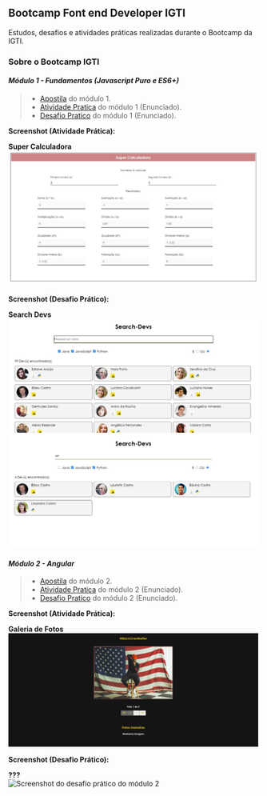 ## Bootcamp Font end Developer IGTI

Estudos, desafios e atividades práticas realizadas durante o Bootcamp da IGTI.

### Sobre o Bootcamp IGTI

#### **_Módulo 1 - Fundamentos (Javascript Puro e ES6+)_**

> - [Apostila](https://drive.google.com/file/d/1dwTGBVSNEy7TQLMuYC9QJnZEJuWXkvSl/view?usp=sharing) do módulo 1.<br/>
> - [Atividade Pratica](https://drive.google.com/file/d/1Mma-dpwMZTo_YqmhZV8WOm5gpcKEg_0h/view?usp=sharing) do módulo 1 (Enunciado).<br/>
> - [Desafio Pratico](https://drive.google.com/file/d/1u-MGtgVmJ-xjX1IslvB8xRkOPCvI5hM7/view?usp=sharing) do módulo 1 (Enunciado).<br/>

**Screenshot (Atividade Prática):**

**Super Calculadora**<br/>
<img src="https://github.com/Kamila-Vieira/Bootcamp-Font-end-Developer-IGTI/blob/master/Fundamentos/Screeenshots/img/SuperCalculadoraScreenshot.jpeg" alt="Super Calculadora" width="500"/>

**Screenshot (Desafio Prático):**

**Search Devs**<br/>
<img src="https://github.com/Kamila-Vieira/Bootcamp-Font-end-Developer-IGTI/blob/master/Fundamentos/Screeenshots/img/desafioI.JPG" alt="Search Devs" width="500"/>
<img src="https://github.com/Kamila-Vieira/Bootcamp-Font-end-Developer-IGTI/blob/master/Fundamentos/Screeenshots/img/desafioII.JPG" alt="Search Devs" width="500"/>

#### **_Módulo 2 - Angular_**

> - [Apostila](https://drive.google.com/file/d/1MlyJ1bA2Q7aNwDbm87bI-6wXfPrKKORC/view?usp=sharing) do módulo 2.<br/>
> - [Atividade Pratica](https://drive.google.com/file/d/1djrctL04x7MLhG6ZsDcfB2CS_TS_w20D/view?usp=sharing) do módulo 2 (Enunciado).<br/>
> - [Desafio Pratico](https://drive.google.com/file/d/1D621R-iudADEwVRKSiK92whyt3EUubpV/view?usp=sharing) do módulo 2 (Enunciado).<br/>

**Screenshot (Atividade Prática):**

**Galeria de Fotos**<br/>
<img src="https://github.com/Kamila-Vieira/Bootcamp-Font-end-Developer-IGTI/blob/master/Angular/Screenshots/screenshot-atv-pratica.PNG" alt="Galeria de Fotos" width="500"/>

**Screenshot (Desafio Prático):**

**???**<br/>
<img src="" alt="Screenshot do desafio prático do módulo 2" width="500"/>
